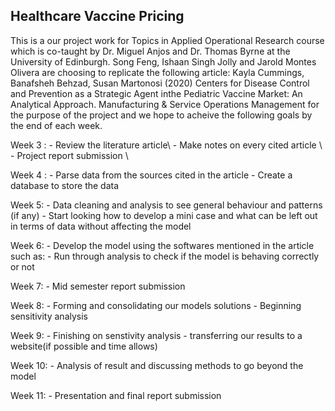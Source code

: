## Healthcare Vaccine Pricing


This is a our project work for Topics in Applied Operational Research course which is co-taught by Dr. Miguel Anjos and Dr. Thomas Byrne at the University of Edinburgh. Song Feng, Ishaan Singh Jolly and Jarold Montes Olivera are choosing to replicate the following article: Kayla Cummings, Banafsheh Behzad, Susan Martonosi (2020) Centers for Disease Control and Prevention as a Strategic Agent inthe Pediatric Vaccine Market: An Analytical Approach. Manufacturing & Service Operations Management for the purpose of the project and we hope to acheive the following goals by the end of each week. 

Week 3 : - Review the literature article\\
         - Make notes on every cited article \\
         - Project report submission \\

Week 4 : - Parse data from the sources cited in the article 
         - Create a database to store the data 

Week 5:  - Data cleaning and analysis to see general behaviour and patterns (if any) 
         - Start looking how to develop a mini case and what can be left out in terms of data without affecting the model 

Week 6:  - Develop the model using the softwares mentioned in the article such as: 
         - Run through analysis to check if the model is behaving correctly or not 

Week 7:  - Mid semester report submission 
         

Week 8:  - Forming and consolidating our models solutions 
         - Beginning sensitivity analysis 

Week 9:  - Finishing on senstivity analysis 
         - transferring our results to a website(if possible and time allows) 

Week 10:  - Analysis of result and discussing methods to go beyond the model 

Week 11:  - Presentation and final report submission 

